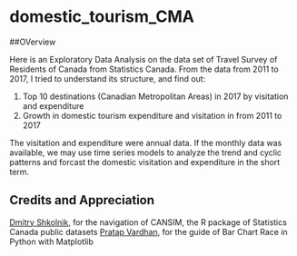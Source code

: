 # domestic_tourism_CMA

##OVerview

Here is an Exploratory Data Analysis on the data set of Travel Survey of Residents of Canada from Statistics Canada. From the data from 2011 to 2017, I tried to understand its structure, and find out:
    
1. Top 10 destinations (Canadian Metropolitan Areas) in 2017 by visitation and expenditure
2. Growth in domestic tourism expenditure and visitation in  from 2011 to 2017

The visitation and expenditure were annual data. If the monthly data was available, we may use time series models to analyze the trend and cyclic patterns and forcast the domestic visitation and expenditure in the short term.

## Credits and Appreciation

<a href="https://www.dshkol.com/">Dmitry Shkolnik</a>, for the navigation of CANSIM, the R package of Statistics Canada public datasets
<a href="https://towardsdatascience.com/bar-chart-race-in-python-with-matplotlib-8e687a5c8a41">Pratap Vardhan</a>, for the guide of Bar Chart Race in Python with Matplotlib
